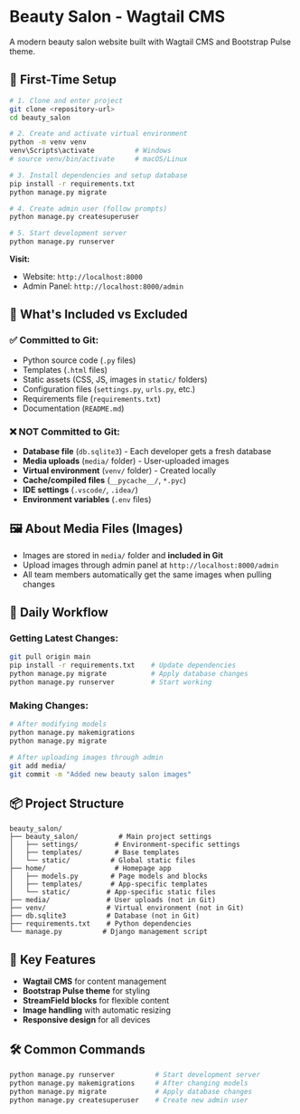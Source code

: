 # Beauty Salon - Wagtail CMS

A modern beauty salon website built with Wagtail CMS and Bootstrap Pulse theme.

## 🚀 First-Time Setup

```bash
# 1. Clone and enter project
git clone <repository-url>
cd beauty_salon

# 2. Create and activate virtual environment
python -m venv venv
venv\Scripts\activate          # Windows
# source venv/bin/activate     # macOS/Linux

# 3. Install dependencies and setup database
pip install -r requirements.txt
python manage.py migrate

# 4. Create admin user (follow prompts)
python manage.py createsuperuser

# 5. Start development server
python manage.py runserver
```

**Visit:**
- Website: `http://localhost:8000`
- Admin Panel: `http://localhost:8000/admin`

## 📁 What's Included vs Excluded

### ✅ **Committed to Git:**
- Python source code (`.py` files)
- Templates (`.html` files)  
- Static assets (CSS, JS, images in `static/` folders)
- Configuration files (`settings.py`, `urls.py`, etc.)
- Requirements file (`requirements.txt`)
- Documentation (`README.md`)

### ❌ **NOT Committed to Git:**
- **Database file** (`db.sqlite3`) - Each developer gets a fresh database
- **Media uploads** (`media/` folder) - User-uploaded images
- **Virtual environment** (`venv/` folder) - Created locally
- **Cache/compiled files** (`__pycache__/`, `*.pyc`)
- **IDE settings** (`.vscode/`, `.idea/`)
- **Environment variables** (`.env` files)

## 🖼️ About Media Files (Images)

- Images are stored in `media/` folder and **included in Git** 
- Upload images through admin panel at `http://localhost:8000/admin`
- All team members automatically get the same images when pulling changes

## 🔄 Daily Workflow

### **Getting Latest Changes:**
```bash
git pull origin main
pip install -r requirements.txt    # Update dependencies
python manage.py migrate           # Apply database changes
python manage.py runserver         # Start working
```

### **Making Changes:**
```bash
# After modifying models
python manage.py makemigrations
python manage.py migrate

# After uploading images through admin
git add media/
git commit -m "Added new beauty salon images"
```

## 📦 Project Structure
```
beauty_salon/
├── beauty_salon/          # Main project settings
│   ├── settings/         # Environment-specific settings
│   ├── templates/        # Base templates
│   └── static/          # Global static files
├── home/                 # Homepage app
│   ├── models.py        # Page models and blocks
│   ├── templates/       # App-specific templates
│   └── static/         # App-specific static files
├── media/              # User uploads (not in Git)
├── venv/               # Virtual environment (not in Git)
├── db.sqlite3          # Database (not in Git)
├── requirements.txt    # Python dependencies
└── manage.py          # Django management script
```

## 🎯 Key Features
- **Wagtail CMS** for content management
- **Bootstrap Pulse theme** for styling
- **StreamField blocks** for flexible content
- **Image handling** with automatic resizing
- **Responsive design** for all devices

## 🛠️ Common Commands
```bash
python manage.py runserver          # Start development server
python manage.py makemigrations     # After changing models
python manage.py migrate            # Apply database changes
python manage.py createsuperuser    # Create new admin user
```

